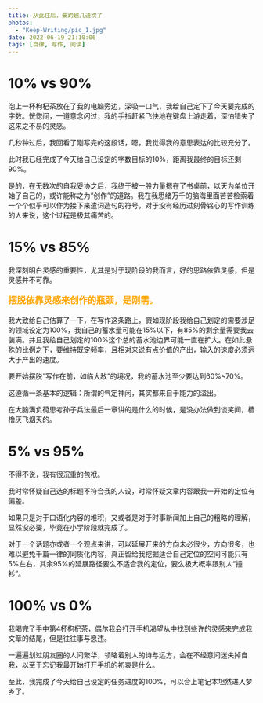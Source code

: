 ```yaml
---
title: 从此往后，要跨越几道坎了
photos:
  - "Keep-Writing/pic_1.jpg"
date: 2022-06-19 21:10:06
tags: [自律, 写作, 阅读]
---
```


# 10% vs 90%

泡上一杯枸杞茶放在了我的电脑旁边，深吸一口气，我给自己定下了今天要完成的字数。恍惚间，一道意念闪过，我的手指赶紧飞快地在键盘上游走着，深怕错失了这来之不易的灵感。

<!-- more -->

几秒钟过后，我回看了刚写完的这段话，嗯，我觉得我的意思表达的比较充分了。

此时我已经完成了今天给自己设定的字数目标的10%，距离我最终的目标还剩90%。

是的，在无数次的自我妥协之后，我终于被一股力量摁在了书桌前，以天为单位开始了自己的，或许能称之为“创作”的道路。我在我思绪万千的脑海里面苦苦检索着一个个似乎可以作为接下来遣词造句的符号，对于没有经历过刻骨铭心的写作训练的人来说，这个过程是极其痛苦的。

# 15% vs 85%

我深刻明白灵感的重要性，尤其是对于现阶段的我而言，好的思路依靠灵感，但是灵感并不可靠。

<span style="color:orange;font-weight:700;font-size:18px">

摆脱依靠灵感来创作的瓶颈，是刚需。

</span>

我大致给自己估算了一下，在写作这条路上，假如现阶段我给自己划定的需要涉足的领域设定为100%，我自己的蓄水量可能在15%以下，有85%的剩余量需要我去装满。并且我给自己划定的100%这个总的蓄水池边界可能一直在扩大。在如此悬殊的比例之下，要维持既定频率，且相对来说有点价值的产出，输入的速度必须远大于产出的速度。

要开始摆脱“写作在前，如临大敌”的境况，我的蓄水池至少要达到60%~70%。

这遵循一条基本的逻辑：所谓的气定神闲，其实都来自于能力的溢出。

在大脑满负荷思考孙子兵法最后一章讲的是什么的时候，是没办法做到谈笑间，樯橹灰飞烟灭的。

# 5% vs 95%

不得不说，我有很沉重的包袱。

我时常怀疑自己选的标题不符合我的人设，时常怀疑文章内容跟我一开始的定位有偏差。

如果只是对于口语化内容的堆积，又或者是对于时事新闻加上自己的粗略的理解，显然没必要，毕竟在小学阶段就完成了。

对于一个话题亦或者一个观点来讲，可以延展开来的方向未必很少，方向很多，也难以避免千篇一律的同质化内容，真正留给我挖掘适合自己定位的空间可能只有5%左右，其余95%的延展路径要么不适合我的定位，要么极大概率跟别人“撞衫”。

# 100% vs 0%

我喝完了手中第4杯枸杞茶，偶尔我会打开手机渴望从中找到些许的灵感来完成我文章的结尾，但是往往事与愿违。

一遍遍划过朋友圈的人间繁华，领略着别人的诗与远方，会在不经意间迷失掉自我，以至于忘记我最开始打开手机的初衷是什么。

至此，我完成了今天给自己设定的任务进度的100%，可以合上笔记本坦然进入梦乡了。